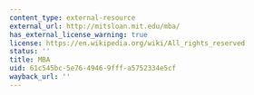 ```yaml
---
content_type: external-resource
external_url: http://mitsloan.mit.edu/mba/
has_external_license_warning: true
license: https://en.wikipedia.org/wiki/All_rights_reserved
status: ''
title: MBA
uid: 61c545bc-5e76-4946-9fff-a5752334e5cf
wayback_url: ''
---
```

